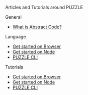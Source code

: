 Articles and Tutorials around PUZZLE

General

* [What is Abstract Code?](/guides/abstract-code.md)

Language

* [Get started on Browser](/guides/browser.md)
* [Get started on Node](/guides/node.md)
* [PUZZLE CLI](/guides/cli.md)

Tutorials

* [Get started on Browser](/guides/browser.md)
* [Get started on Node](/guides/node.md)
* [PUZZLE CLI](/guides/cli.md)